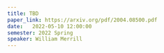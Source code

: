 ```yaml
---
title: TBD
paper_link: https://arxiv.org/pdf/2004.08500.pdf
date:   2022-05-10 12:00:00
semester: 2022 Spring
speaker: William Merrill
---
```

